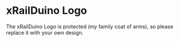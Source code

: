 # xRailDuino Logo

The xRailDuino Logo is protected (my family coat of arms), so please replace it with your own design.
